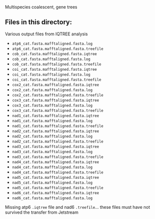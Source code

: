 Multispecies coalescent, gene trees

## Files in this directory:
Various output files from IQTREE analysis 

- `atp6_cat.fasta.mafftaligned.fasta.log`
- `atp6_cat.fasta.mafftaligned.fasta.treefile`
- `cob_cat.fasta.mafftaligned.fasta.iqtree`
- `cob_cat.fasta.mafftaligned.fasta.log`
- `cob_cat.fasta.mafftaligned.fasta.treefile`
- `coi_cat.fasta.mafftaligned.fasta.iqtree`
- `coi_cat.fasta.mafftaligned.fasta.log`
- `coi_cat.fasta.mafftaligned.fasta.treefile`
- `cox2_cat.fasta.mafftaligned.fasta.iqtree`
- `cox2_cat.fasta.mafftaligned.fasta.log`
- `cox2_cat.fasta.mafftaligned.fasta.treefile`
- `cox3_cat.fasta.mafftaligned.fasta.iqtree`
- `cox3_cat.fasta.mafftaligned.fasta.log`
- `cox3_cat.fasta.mafftaligned.fasta.treefile`
- `nad1_cat.fasta.mafftaligned.fasta.iqtree`
- `nad1_cat.fasta.mafftaligned.fasta.log`
- `nad1_cat.fasta.mafftaligned.fasta.treefile`
- `nad2_cat.fasta.mafftaligned.fasta.iqtree`
- `nad2_cat.fasta.mafftaligned.fasta.log`
- `nad2_cat.fasta.mafftaligned.fasta.treefile`
- `nad3_cat.fasta.mafftaligned.fasta.iqtree`
- `nad3_cat.fasta.mafftaligned.fasta.log`
- `nad3_cat.fasta.mafftaligned.fasta.treefile`
- `nad4_cat.fasta.mafftaligned.fasta.iqtree`
- `nad4_cat.fasta.mafftaligned.fasta.log`
- `nad4_cat.fasta.mafftaligned.fasta.treefile`
- `nad5_cat.fasta.mafftaligned.fasta.iqtree`
- `nad5_cat.fasta.mafftaligned.fasta.log`
- `nad5_cat.fasta.mafftaligned.fasta.treefile`
- `nad6_cat.fasta.mafftaligned.fasta.iqtree`
- `nad6_cat.fasta.mafftaligned.fasta.log`

Missing atp6 `.iqtree` file and nad6 `.treefile`... these files must have not survived the transfer from Jetstream
